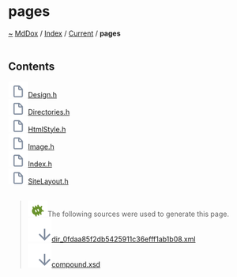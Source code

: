 <a id="pages"></a>
<h1>pages</h1>
<a id="dir_0fdaa85f2db5425911c36efff1ab1b08"></a>
<a href="https://github.com/CharlesCarley/MdDox">~</a>
<a href="indexpage.md#mddox">MdDox</a>
<span class="inline-text">/</span>
<a href="index.md#index">Index</a>
<span class="inline-text">/</span>
<a href="dir_f19befb0a20a037054255eb425fb4872.md#">Current</a>
<span class="inline-text">/</span>
<span class="bold-text"><b>pages</b></span>
<br/>
<br/>
<a id="contents"></a>
<h2>Contents</h2>
<span class="icon-list-item"><a href="https://github.com/CharlesCarley/MdDox/blob/master//Current/pages//Design.h#L1" class="icon-list-item"><img src="../images/file.svg" class="icon-list-item"/><span class="icon-list-item">Design.h</span>
</a>
</span>
<br/>
<span class="icon-list-item"><a href="https://github.com/CharlesCarley/MdDox/blob/master//Current/pages//Directories.h#L1" class="icon-list-item"><img src="../images/file.svg" class="icon-list-item"/><span class="icon-list-item">Directories.h</span>
</a>
</span>
<br/>
<span class="icon-list-item"><a href="https://github.com/CharlesCarley/MdDox/blob/master//Current/pages//HtmlStyle.h#L1" class="icon-list-item"><img src="../images/file.svg" class="icon-list-item"/><span class="icon-list-item">HtmlStyle.h</span>
</a>
</span>
<br/>
<span class="icon-list-item"><a href="https://github.com/CharlesCarley/MdDox/blob/master//Current/pages//Image.h#L1" class="icon-list-item"><img src="../images/file.svg" class="icon-list-item"/><span class="icon-list-item">Image.h</span>
</a>
</span>
<br/>
<span class="icon-list-item"><a href="https://github.com/CharlesCarley/MdDox/blob/master//Current/pages//Index.h#L1" class="icon-list-item"><img src="../images/file.svg" class="icon-list-item"/><span class="icon-list-item">Index.h</span>
</a>
</span>
<br/>
<span class="icon-list-item"><a href="https://github.com/CharlesCarley/MdDox/blob/master//Current/pages//SiteLayout.h#L1" class="icon-list-item"><img src="../images/file.svg" class="icon-list-item"/><span class="icon-list-item">SiteLayout.h</span>
</a>
</span>
<br/>
<br/>
<blockquote>
<img src="../images/debug.svg"/><span class="inline-text">The following sources were used to generate this page.</span>
<br/>
<span class="icon-list-item"><a href="../xml/dir_0fdaa85f2db5425911c36efff1ab1b08.xml#L1" class="icon-list-item"><img src="../images/lookInside.svg" class="icon-list-item"/><span class="icon-list-item">dir_0fdaa85f2db5425911c36efff1ab1b08.xml</span>
</a>
</span>
<br/>
<span class="icon-list-item"><a href="../xml/compound.xsd#L1" class="icon-list-item"><img src="../images/lookInside.svg" class="icon-list-item"/><span class="icon-list-item">compound.xsd</span>
</a>
</span>
</blockquote>
</div>
</div>
</body>
</html>
